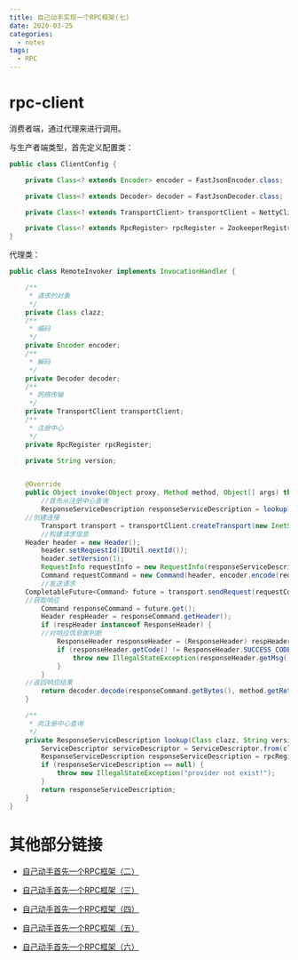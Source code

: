 ```yaml
---
title: 自己动手实现一个RPC框架(七)
date: 2020-03-25
categories:
  - notes
tags:
  - RPC
---
```


# rpc-client

消费者端，通过代理来进行调用。

与生产者端类型，首先定义配置类：

```java
public class ClientConfig {

	private Class<? extends Encoder> encoder = FastJsonEncoder.class;

	private Class<? extends Decoder> decoder = FastJsonDecoder.class;

	private Class<? extends TransportClient> transportClient = NettyClient.class;

	private Class<? extends RpcRegister> rpcRegister = ZookeeperRegistry.class;
}
```

<!--more-->

代理类：

```java
public class RemoteInvoker implements InvocationHandler {

	/**
	 * 请求的对象
	 */
	private Class clazz;
	/**
	 * 编码
	 */
	private Encoder encoder;
	/**
	 * 解码
	 */
	private Decoder decoder;
	/**
	 * 网络传输
	 */
	private TransportClient transportClient;
	/**
	 * 注册中心
	 */
	private RpcRegister rpcRegister;

	private String version;


	@Override
	public Object invoke(Object proxy, Method method, Object[] args) throws Throwable {
		//首先从注册中心查询
		ResponseServiceDescription responseServiceDescription = lookup(clazz, version, method);
    //创建连接
		Transport transport = transportClient.createTransport(new InetSocketAddress(responseServiceDescription.getUri().getHost(), responseServiceDescription.getUri().getPort()), 30000L);
		//构建请求信息
    Header header = new Header();
		header.setRequestId(IDUtil.nextId());
		header.setVersion(1);
		RequestInfo requestInfo = new RequestInfo(responseServiceDescription, args);
		Command requestCommand = new Command(header, encoder.encode(requestInfo));
		//发送请求
    CompletableFuture<Command> future = transport.sendRequest(requestCommand);
    //获取响应
		Command responseCommand = future.get();
		Header respHeader = responseCommand.getHeader();
		if (respHeader instanceof ResponseHeader) {
   		//对响应信息做判断
			ResponseHeader responseHeader = (ResponseHeader) respHeader;
			if (responseHeader.getCode() != ResponseHeader.SUCCESS_CODE) {
				throw new IllegalStateException(responseHeader.getMsg());
			}
		}
    //返回响应结果
		return decoder.decode(responseCommand.getBytes(), method.getReturnType());
	}

	/**
	 * 向注册中心查询
	 */
	private ResponseServiceDescription lookup(Class clazz, String version, Method method) {
		ServiceDescriptor serviceDescriptor = ServiceDescriptor.from(clazz, version, method);
		ResponseServiceDescription responseServiceDescription = rpcRegister.lookup(serviceDescriptor);
		if (responseServiceDescription == null) {
			throw new IllegalStateException("provider not exist!");
		}
		return responseServiceDescription;
	}
}
```

# 其他部分链接

- [自己动手首先一个RPC框架（二）](https://www.liunaijie.top/2020/03/25/微服务/自己动手实现一个RPC框架（二）/)

- [自己动手首先一个RPC框架（三）](https://www.liunaijie.top/2020/03/25/微服务/自己动手实现一个RPC框架（三）/)

- [自己动手首先一个RPC框架（四）](https://www.liunaijie.top/2020/03/25/微服务/自己动手实现一个RPC框架（四）/)

- [自己动手首先一个RPC框架（五）](https://www.liunaijie.top/2020/03/25/微服务/自己动手实现一个RPC框架（五）/)

- [自己动手首先一个RPC框架（六）](https://www.liunaijie.top/2020/03/25/微服务/自己动手实现一个RPC框架（六）/)

	